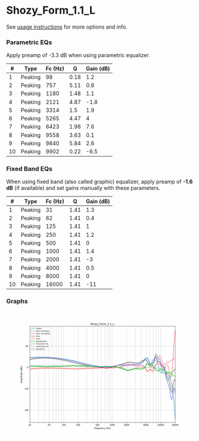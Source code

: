 # Shozy_Form_1.1_L
See [usage instructions](https://github.com/jaakkopasanen/AutoEq#usage) for more options and info.

### Parametric EQs
Apply preamp of -3.3 dB when using parametric equalizer.

|   # | Type    |   Fc (Hz) |    Q |   Gain (dB) |
|-----|---------|-----------|------|-------------|
|   1 | Peaking |        98 | 0.18 |         1.2 |
|   2 | Peaking |       757 | 5.11 |         0.6 |
|   3 | Peaking |      1180 | 1.48 |         1.1 |
|   4 | Peaking |      2121 | 4.87 |        -1.8 |
|   5 | Peaking |      3314 | 1.5  |         1.9 |
|   6 | Peaking |      5265 | 4.47 |         4   |
|   7 | Peaking |      6423 | 1.98 |         7.6 |
|   8 | Peaking |      9558 | 3.63 |         0.1 |
|   9 | Peaking |      9840 | 5.84 |         2.6 |
|  10 | Peaking |      9902 | 0.22 |        -6.5 |

### Fixed Band EQs
When using fixed band (also called graphic) equalizer, apply preamp of **-1.6 dB** (if available) and set gains manually with these parameters.

|   # | Type    |   Fc (Hz) |    Q |   Gain (dB) |
|-----|---------|-----------|------|-------------|
|   1 | Peaking |        31 | 1.41 |         1.3 |
|   2 | Peaking |        62 | 1.41 |         0.4 |
|   3 | Peaking |       125 | 1.41 |         1   |
|   4 | Peaking |       250 | 1.41 |         1.2 |
|   5 | Peaking |       500 | 1.41 |         0   |
|   6 | Peaking |      1000 | 1.41 |         1.4 |
|   7 | Peaking |      2000 | 1.41 |        -3   |
|   8 | Peaking |      4000 | 1.41 |         0.5 |
|   9 | Peaking |      8000 | 1.41 |         0   |
|  10 | Peaking |     16000 | 1.41 |       -11   |

### Graphs
![](./Shozy_Form_1.1_L.png)
